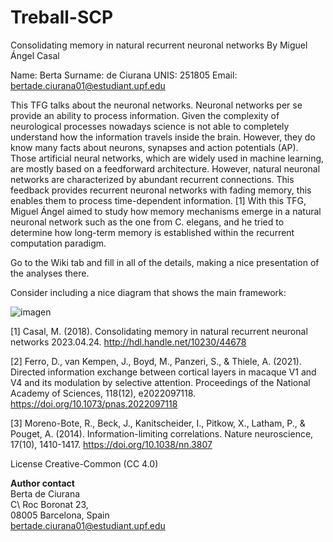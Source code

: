 # Treball-SCP
Consolidating memory in natural recurrent neuronal networks By Miguel Ángel Casal

Name: Berta
Surname: de Ciurana
UNIS: 251805
Email: bertade.ciurana01@estudiant.upf.edu


This TFG talks about the neuronal networks. Neuronal networks per se provide an ability to process information. Given the complexity of neurological processes nowadays science is not able to completely understand how the information travels inside the brain. However, they do know many facts about neurons, synapses and action potentials (AP).
Those artificial neural networks, which are widely used in machine learning, are mostly based on a feedforward architecture. However, natural neuronal networks are characterized by abundant recurrent connections. This feedback provides recurrent neuronal networks with fading memory, this enables them to process time-dependent information. [1]
With this TFG, Miguel Ángel aimed to study how memory mechanisms emerge in a natural neuronal network such as the one from C. elegans, and he tried to determine how long-term memory is established within the recurrent computation paradigm. 




Go to the Wiki tab and fill in all of the details, making a nice presentation of the analyses there.


Consider including a nice diagram that shows the main framework:

![imagen](https://user-images.githubusercontent.com/79866549/226570815-999e179c-ac91-486e-8846-f09cb56cf27d.png)



[1] Casal, M. (2018). Consolidating memory in natural recurrent neuronal networks 2023.04.24. http://hdl.handle.net/10230/44678

[2] Ferro, D., van Kempen, J., Boyd, M., Panzeri, S., & Thiele, A. (2021). Directed information exchange between cortical layers in macaque V1 and V4 and its modulation by selective attention. Proceedings of the National Academy of Sciences, 118(12), e2022097118. https://doi.org/10.1073/pnas.2022097118 

[3] Moreno-Bote, R., Beck, J., Kanitscheider, I., Pitkow, X., Latham, P., & Pouget, A. (2014). Information-limiting correlations. Nature neuroscience, 17(10), 1410-1417. https://doi.org/10.1038/nn.3807 


License Creative-Common (CC 4.0)



**Author contact**\
Berta de Ciurana\
C\ Roc Boronat 23,\
08005 Barcelona, Spain\
bertade.ciurana01@estudiant.upf.edu
